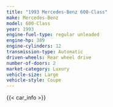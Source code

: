 ```yaml
---
title: "1993 Mercedes-Benz 600-Class"
make: Mercedes-Benz
model: 600-Class
year: 1993
engine-fuel-type: regular unleaded
engine-hp: 389
engine-cylinders: 12
transmission-type: Automatic
driven-wheels: Rear wheel drive
number-of-doors: 2
market-category: Luxury
vehicle-size: Large
vehicle-style: Coupe
---
```


{{< car_info >}}
